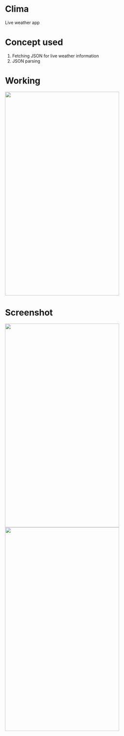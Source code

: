 # Clima
Live weather app

<h1>Concept used</h1>
<ol>
<li>Fetching JSON for live weather information</li>
<li>JSON parsing</li>
</ol>

<h1>Working</h1>

<img src = "https://user-images.githubusercontent.com/7590943/29266399-422a85b0-8102-11e7-8260-b03db09021fe.gif" width = "375px" height = "667px"> 

<h1>Screenshot</h1>

<img src = "https://user-images.githubusercontent.com/7590943/29266416-5200e33a-8102-11e7-92be-136cf1977aa5.png" width = "375px" height = "667px"> <img src = "https://user-images.githubusercontent.com/7590943/29266498-a25d0a84-8102-11e7-8e0e-a7d5e3328dd3.png" width = "375px" height = "667px"> 
